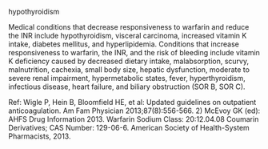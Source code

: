 hypothyroidism

Medical conditions that decrease responsiveness to warfarin and reduce the INR include hypothyroidism, visceral carcinoma, increased vitamin K intake, diabetes mellitus, and hyperlipidemia. Conditions that increase responsiveness to warfarin, the INR, and the risk of bleeding include vitamin K deficiency caused by decreased dietary intake, malabsorption, scurvy, malnutrition, cachexia, small body size, hepatic dysfunction, moderate to severe renal impairment, hypermetabolic states, fever, hyperthyroidism, infectious disease, heart failure, and biliary obstruction (SOR B, SOR C).

Ref:  Wigle P, Hein B, Bloomfield HE, et al: Updated guidelines on outpatient anticoagulation. Am Fam Physician
2013;87(8):556-566. 2) McEvoy GK (ed): AHFS Drug Information 2013. Warfarin Sodium Class: 20:12.04.08 Coumarin
Derivatives; CAS Number: 129-06-6. American Society of Health-System Pharmacists, 2013.